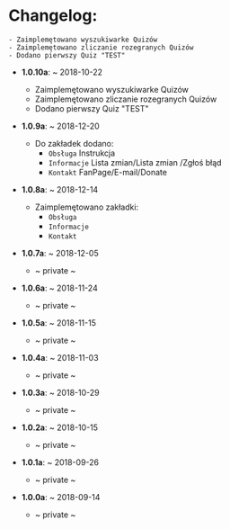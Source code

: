 # Changelog:

    - Zaimplemętowano wyszukiwarke Quizów
    - Zaimplemętowano zliczanie rozegranych Quizów
    - Dodano pierwszy Quiz "TEST"   
* **1.0.10a**: ~ 2018-10-22
    - Zaimplemętowano wyszukiwarke Quizów
    - Zaimplemętowano zliczanie rozegranych Quizów
    - Dodano pierwszy Quiz "TEST"    
* **1.0.9a**: ~ 2018-12-20
    - Do zakładek dodano:
      - `Obsługa`
      Instrukcja
      - `Informacje`
      Lista zmian/Lista zmian /Zgłoś błąd
       - `Kontakt`
      FanPage/E-mail/Donate
      
* **1.0.8a**: ~ 2018-12-14
    - Zaimplemętowano zakładki:
        - `Obsługa`
        - `Informacje` 
        - `Kontakt`
     
* **1.0.7a**: ~ 2018-12-05
    - ~ private ~
    
* **1.0.6a**: ~ 2018-11-24
    - ~ private ~
    
* **1.0.5a**: ~ 2018-11-15
    - ~ private ~
    
* **1.0.4a**: ~ 2018-11-03
    - ~ private ~
    
* **1.0.3a**: ~ 2018-10-29
    - ~ private ~
    
* **1.0.2a**: ~ 2018-10-15
    - ~ private ~
    
* **1.0.1a**: ~ 2018-09-26
    - ~ private ~
    
* **1.0.0a**: ~ 2018-09-14
    - ~ private ~
